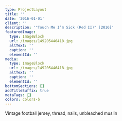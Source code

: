 ```yaml
---
type: ProjectLayout
title: ''
date: '2016-01-01'
client: ''
description: '"Touch Me I’m Sick (Red II)" [2016]'
featuredImage:
  type: ImageBlock
  url: /images/149205446418.jpg
  altText: ''
  caption: ''
  elementId: ''
media:
  type: ImageBlock
  url: /images/149205446418.jpg
  altText: ''
  caption: ''
  elementId: ''
bottomSections: []
addTitleSuffix: true
metaTags: []
colors: colors-b
---
```

Vintage football jersey, thread, nails, unbleached muslin
